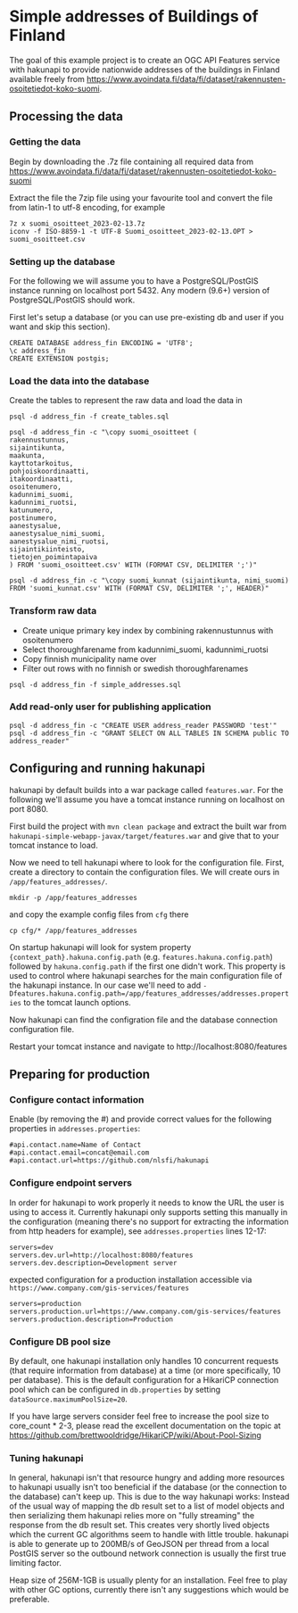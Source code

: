 # Simple addresses of Buildings of Finland

The goal of this example project is to create an OGC API Features service with hakunapi to provide nationwide addresses of the buildings in Finland available freely from https://www.avoindata.fi/data/fi/dataset/rakennusten-osoitetiedot-koko-suomi.

## Processing the data

### Getting the data

Begin by downloading the .7z file containing all required data from https://www.avoindata.fi/data/fi/dataset/rakennusten-osoitetiedot-koko-suomi

Extract the file the 7zip file using your favourite tool and convert the file from latin-1 to utf-8 encoding, for example

```
7z x suomi_osoitteet_2023-02-13.7z
iconv -f ISO-8859-1 -t UTF-8 Suomi_osoitteet_2023-02-13.OPT > suomi_osoitteet.csv
```

### Setting up the database

For the following we will assume you to have a PostgreSQL/PostGIS instance running on localhost port 5432. Any modern (9.6+) version of PostgreSQL/PostGIS should work.

First let's setup a database (or you can use pre-existing db and user if you want and skip this section).

```
CREATE DATABASE address_fin ENCODING = 'UTF8';
\c address_fin
CREATE EXTENSION postgis;
```

### Load the data into the database

Create the tables to represent the raw data and load the data in
```
psql -d address_fin -f create_tables.sql

psql -d address_fin -c "\copy suomi_osoitteet (
rakennustunnus,
sijaintikunta,
maakunta,
kayttotarkoitus,
pohjoiskoordinaatti,
itakoordinaatti,
osoitenumero,
kadunnimi_suomi,
kadunnimi_ruotsi,
katunumero,
postinumero,
aanestysalue,
aanestysalue_nimi_suomi,
aanestysalue_nimi_ruotsi,
sijaintikiinteisto,
tietojen_poimintapaiva
) FROM 'suomi_osoitteet.csv' WITH (FORMAT CSV, DELIMITER ';')"

psql -d address_fin -c "\copy suomi_kunnat (sijaintikunta, nimi_suomi) FROM 'suomi_kunnat.csv' WITH (FORMAT CSV, DELIMITER ';', HEADER)"
```

### Transform raw data

* Create unique primary key index by combining rakennustunnus with osoitenumero
* Select thoroughfarename from kadunnimi_suomi, kadunnimi_ruotsi
* Copy finnish municipality name over
* Filter out rows with no finnish or swedish thoroughfarenames

```
psql -d address_fin -f simple_addresses.sql
```

### Add read-only user for publishing application

```
psql -d address_fin -c "CREATE USER address_reader PASSWORD 'test'"
psql -d address_fin -c "GRANT SELECT ON ALL TABLES IN SCHEMA public TO address_reader"
```

## Configuring and running hakunapi

hakunapi by default builds into a war package called `features.war`. For the following we'll assume you have a tomcat instance running on localhost on port 8080.

First build the project with `mvn clean package` and extract the built war from `hakunapi-simple-webapp-javax/target/features.war` and give that to your tomcat instance to load.

Now we need to tell hakunapi where to look for the configuration file. First, create a directory to contain the configuration files. We will create ours in `/app/features_addresses/`.
```
mkdir -p /app/features_addresses
```

and copy the example config files from `cfg` there
```
cp cfg/* /app/features_addresses
```

On startup hakunapi will look for system property `{context_path}.hakuna.config.path` (e.g. `features.hakuna.config.path`) followed by `hakuna.config.path` if the first one didn't work. This property is used to control where hakunapi searches for the main configuration file of the hakunapi instance. In our case we'll need to add `-Dfeatures.hakuna.config.path=/app/features_addresses/addresses.properties` to the tomcat launch options.

Now hakunapi can find the configration file and the database connection configuration file.

Restart your tomcat instance and navigate to http://localhost:8080/features

## Preparing for production

### Configure contact information

Enable (by removing the #) and provide correct values for the following properties in `addresses.properties`:

```
#api.contact.name=Name of Contact
#api.contact.email=concat@email.com
#api.contact.url=https://github.com/nlsfi/hakunapi
```

### Configure endpoint servers

In order for hakunapi to work properly it needs to know the URL the user is using to access it. Currently hakunapi only supports setting this manually in the configuration (meaning there's no support for extracting the information from http headers for example), see `addresses.properties` lines 12-17:

```
servers=dev
servers.dev.url=http://localhost:8080/features
servers.dev.description=Development server
```

expected configuration for a production installation accessible via `https://www.company.com/gis-services/features`

```
servers=production
servers.production.url=https://www.company.com/gis-services/features
servers.production.description=Production
```

### Configure DB pool size

By default, one hakunapi installation only handles 10 concurrent requests (that require information from database) at a time (or more specifically, 10 per database). This is the default configuration for a HikariCP connection pool which can be configured in `db.properties` by setting `dataSource.maximumPoolSize=20`.

If you have large servers consider feel free to increase the pool size to core_count * 2-3, please read the excellent documentation on the topic at   https://github.com/brettwooldridge/HikariCP/wiki/About-Pool-Sizing

### Tuning hakunapi

In general, hakunapi isn't that resource hungry and adding more resources to hakunapi usually isn't too beneficial if the database (or the connection to the database) can't keep up. This is due to the way hakunapi works: Instead of the usual way of mapping the db result set to a list of model objects and then serializing them hakunapi relies more on "fully streaming" the response from the db result set. This creates very shortly lived objects which the current GC algorithms seem to handle with little trouble. hakunapi is able to generate up to 200MB/s of GeoJSON per thread from a local PostGIS server so the outbound network connection is usually the first true limiting factor.

Heap size of 256M-1GB is usually plenty for an installation. Feel free to play with other GC options, currently there isn't any suggestions which would be preferable.
